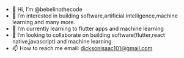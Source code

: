 - 👋 Hi, I’m @bebelinothecode
- 👀 I’m interested in building software,artificial intelligence,machine learning and many more.
- 🌱 I’m currently learning to flutter apps and machine learning
- 💞️ I’m looking to collaborate on building software(flutter,react native,javascript) and machine learning
- 📫 How to reach me email: dicksonisaac101@gmail.com

<!---
bebelinothecode/bebelinothecode is a ✨ special ✨ repository because its `README.md` (this file) appears on your GitHub profile.
You can click the Preview link to take a look at your changes.
--->
